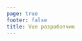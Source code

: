 ```yaml
---
page: true
footer: false
title: Vue разработчик
---
```


<script setup>
import { useData } from 'vitepress'
import { onMounted, ref } from 'vue'
import developersData from './developers.json'
import Page from './components/DeveloperPage.vue'

const { page } = useData()
const developer = ref(developersData.find(dev => dev.slug === page.value.params.developerSlug) || {})

onMounted(() => {
  if (developer.value) {
    document.title = `${developer.value.name} - Vue разработчик | Vue.js`
  }
})
</script>

<Page :developer="developer" />
